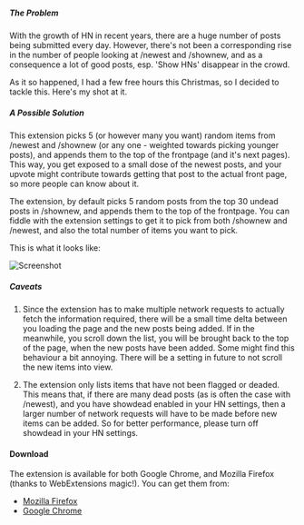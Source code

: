 ##### The Problem
With the growth of HN in recent years, there are a huge number of posts being submitted every day. However, there's not been a corresponding rise in the number of people looking at /newest and /shownew, and as a consequence a lot of good posts, esp. 'Show HNs' disappear in the crowd.

As it so happened, I had a few free hours this Christmas, so I decided to tackle this. Here's my shot at it.

##### A Possible Solution
This extension picks 5 (or however many you want) random items from /newest and /shownew (or any one - weighted towards picking younger posts), and appends them to the top of the frontpage (and it's next pages). This way, you get exposed to a small dose of the newest posts, and your upvote might contribute towards getting that post to the actual front page, so more people can know about it.

The extension, by default picks 5 random posts from the top 30 undead posts in /shownew, and appends them to the top of the frontpage. You can fiddle with the extension settings to get it to pick from both /shownew and /newest, and also the total number of items you want to pick.

This is what it looks like:

![Screenshot](https://i.imgur.com/ylDORUr.png)

##### Caveats
1. Since the extension has to make multiple network requests to actually fetch the information required, there will be a small time delta between you loading the page and the new posts being added. If in the meanwhile, you scroll down the list, you will be brought back to the top of the page, when the new posts have been added. Some might find this behaviour a bit annoying. There will be a setting in future to not scroll the new items into view.

2. The extension only lists items that have not been flagged or deaded. This means that, if there are many dead posts (as is often the case with /newest), and you have showdead enabled in your HN settings, then a larger number of network requests will have to be made before new items can be added. So for better performance, please turn off showdead in your HN settings.

#### Download

The extension is available for both Google Chrome, and Mozilla Firefox (thanks to WebExtensions magic!). You can get them from:
- [Mozilla Firefox](https://addons.mozilla.org/en-US/firefox/addon/hn-showhn-items-in-frontpage/)
- [Google Chrome](https://chrome.google.com/webstore/detail/random-new-items-in-hacke/kcllahhmlhhmljeppnpdggmjilchdojk)
